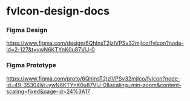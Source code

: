 # fvlcon-design-docs

### Figma Design
https://www.figma.com/design/6QhInsT2jzlVPSv32mjIco/fvlcon?node-id=2-127&t=ywN6KTYnK0u87VlJ-0

### Figma Prototype
https://www.figma.com/proto/6QhInsT2jzlVPSv32mjIco/fvlcon?node-id=49-35304&t=ywN6KTYnK0u87VlJ-0&scaling=min-zoom&content-scaling=fixed&page-id=24%3A17
